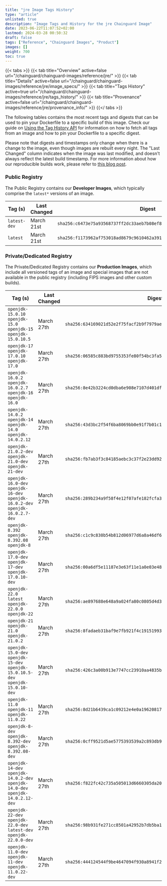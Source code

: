 ```yaml
---
title: "jre Image Tags History"
type: "article"
unlisted: true
description: "Image Tags and History for the jre Chainguard Image"
date: 2023-06-22T11:07:52+02:00
lastmod: 2024-03-28 00:50:32
draft: false
tags: ["Reference", "Chainguard Images", "Product"]
images: []
weight: 700
toc: true
---
```


{{< tabs >}}
{{< tab title="Overview" active=false url="/chainguard/chainguard-images/reference/jre/" >}}
{{< tab title="Details" active=false url="/chainguard/chainguard-images/reference/jre/image_specs/" >}}
{{< tab title="Tags History" active=true url="/chainguard/chainguard-images/reference/jre/tags_history/" >}}
{{< tab title="Provenance" active=false url="/chainguard/chainguard-images/reference/jre/provenance_info/" >}}
{{</ tabs >}}

The following tables contains the most recent tags and digests that can be used to pin your Dockerfile to a specific build of this image. Check our guide on [Using the Tag History API](/chainguard/chainguard-images/using-the-tag-history-api/) for information on how to fetch all tags from an image and how to pin your Dockerfile to a specific digest.

Please note that digests and timestamps only change when there is a change to the image, even though images are rebuilt every night. The "Last Changed" column indicates when the image was last modified, and doesn't always reflect the latest build timestamp. For more information about how our reproducible builds work, please refer to [this blog post](https://www.chainguard.dev/unchained/reproducing-chainguards-reproducible-image-builds).

### Public Registry
The Public Registry contains our **Developer Images**, which typically comprise the `latest*` versions of an image.

| Tag (s)       | Last Changed | Digest                                                                    |
|---------------|--------------|---------------------------------------------------------------------------|
|  `latest-dev` | March 21st   | `sha256:c6473e75a93568737ff2dc33aeb7b08ef81062ca5c53c233304c7f52e050f0e5` |
|  `latest`     | March 21st   | `sha256:f1173962af753018ad8679c9610462a3914143c7c2589411bc2f1309e29c35df` |


### Private/Dedicated Registry
The Private/Dedicated Registry contains our **Production Images**, which include all versioned tags of an image and special images that are not available in the public registry (including FIPS images and other custom builds).

| Tag (s)                                                                            | Last Changed | Digest                                                                    |
|------------------------------------------------------------------------------------|--------------|---------------------------------------------------------------------------|
|  `openjdk-15.0.10` `openjdk-15.0` `openjdk-15` `openjdk-15.0.10.5`                 | March 27th   | `sha256:634169021d52e2f75facf2b9f7979ae75735a5f2497463137a14d2b3713e61ed` |
|  `openjdk-17` `openjdk-17.0.10` `openjdk-17.0`                                     | March 27th   | `sha256:06585c883bd9755353fe80f54bc3fa57190f19775e6d0beb089350cee1fa40d7` |
|  `openjdk-16.0.2` `openjdk-16.0.2.7` `openjdk-16` `openjdk-16.0`                   | March 27th   | `sha256:8e42b3224cd0dba6e908e7107d401dfb6ff6d8dff492f293f8d6ab8fe82f2a7c` |
|  `openjdk-14.0.2` `openjdk-14` `openjdk-14.0` `openjdk-14.0.2.12`                  | March 27th   | `sha256:43d3bc2f54f6ba8069bb0e91f7b01c1fd822848555e39f40b9b6d35ec9d5bca6` |
|  `openjdk-21.0.2-dev` `openjdk-21.0-dev` `openjdk-21-dev`                          | March 27th   | `sha256:fb7ab3f3c84185aebc3c37f2e23dd922e3463abf6e8370c19973646d820a6504` |
|  `openjdk-16.0-dev` `openjdk-16-dev` `openjdk-16.0.2-dev` `openjdk-16.0.2.7-dev`   | March 27th   | `sha256:289b234a9f58f4e12f07afe182fcfa3aa61397c4b77b02524ea2c704921376ab` |
|  `openjdk-8.392` `openjdk-8.392.08` `openjdk-8`                                    | March 27th   | `sha256:c1c9c830b54b812d06977d6a8a46df68af52d5b4f084cff68bd08272622da20a` |
|  `openjdk-17.0-dev` `openjdk-17-dev` `openjdk-17.0.10-dev`                         | March 27th   | `sha256:00a6df5e11187e3e63f11e1a0e03e48e64a1780e6f74ae27a79177b3ab2cabe9` |
|  `openjdk-22.0` `latest` `openjdk-22.0.0` `openjdk-22`                             | March 27th   | `sha256:ae897688e648a9a024fa80c0805d4d3a77ddfe001db5f8a0e004830b117752a7` |
|  `openjdk-21` `openjdk-21.0` `openjdk-21.0.2`                                      | March 27th   | `sha256:8fadaeb31baf9e7fb921f4c1915199338d119e1c6b266d758c784fe843b8f983` |
|  `openjdk-15.0-dev` `openjdk-15-dev` `openjdk-15.0.10.5-dev` `openjdk-15.0.10-dev` | March 27th   | `sha256:426c3a00b913e7747cc23910aa4835b9d5994d1b082f27681e66bee2f06d3e9a` |
|  `openjdk-11.0` `openjdk-11` `openjdk-11.0.22`                                     | March 27th   | `sha256:8d21b6439ca1c09212e4e0a196208175e1db73b7f376ab1654269749320ea388` |
|  `openjdk-8-dev` `openjdk-8.392-dev` `openjdk-8.392.08-dev`                        | March 27th   | `sha256:0cff9521d5ae5775393539a2c893db93cde64438152e6f1114710c4d485c6f8b` |
|  `openjdk-14-dev` `openjdk-14.0.2-dev` `openjdk-14.0-dev` `openjdk-14.0.2.12-dev`  | March 27th   | `sha256:f822fc42c735a505013d6660305da20630c191ad9378f47b1792b8c3592add6d` |
|  `openjdk-22-dev` `openjdk-22.0-dev` `latest-dev` `openjdk-22.0.0-dev`             | March 27th   | `sha256:98b931fe271cc8501a42952b7db5ba1c64b7c459af239b621052863b21c6222d` |
|  `openjdk-11.0-dev` `openjdk-11-dev` `openjdk-11.0.22-dev`                         | March 27th   | `sha256:444124544f9be4647094f930a8941f26a2c4d83cc688fb3346258e22ce1277ee` |

